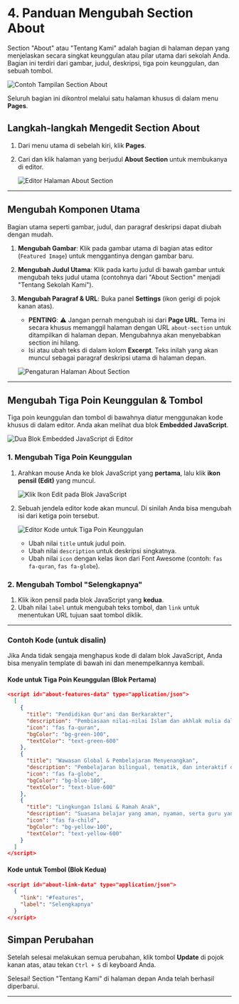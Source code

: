 # 4. Panduan Mengubah Section About

Section "About" atau "Tentang Kami" adalah bagian di halaman depan yang menjelaskan secara singkat keunggulan atau pilar utama dari sekolah Anda. Bagian ini terdiri dari gambar, judul, deskripsi, tiga poin keunggulan, dan sebuah tombol.

![Contoh Tampilan Section About](/gambar/section-about-hasil.png)

Seluruh bagian ini dikontrol melalui satu halaman khusus di dalam menu **Pages**.

## Langkah-langkah Mengedit Section About

1.  Dari menu utama di sebelah kiri, klik **Pages**.
2.  Cari dan klik halaman yang berjudul **About Section** untuk membukanya di editor.

    ![Editor Halaman About Section](/gambar/section-about-editor-utama.png)

---

## Mengubah Komponen Utama

Bagian utama seperti gambar, judul, dan paragraf deskripsi dapat diubah dengan mudah.

1.  **Mengubah Gambar**: Klik pada gambar utama di bagian atas editor (`Featured Image`) untuk menggantinya dengan gambar baru.
2.  **Mengubah Judul Utama**: Klik pada kartu judul di bawah gambar untuk mengubah teks judul utama (contohnya dari "About Section" menjadi "Tentang Sekolah Kami").
3.  **Mengubah Paragraf & URL**: Buka panel **Settings** (ikon gerigi di pojok kanan atas).
    * **PENTING**: ⚠️ Jangan pernah mengubah isi dari **Page URL**. Tema ini secara khusus memanggil halaman dengan URL `about-section` untuk ditampilkan di halaman depan. Mengubahnya akan menyebabkan section ini hilang.
    * Isi atau ubah teks di dalam kolom **Excerpt**. Teks inilah yang akan muncul sebagai paragraf deskripsi utama di halaman depan.

    ![Pengaturan Halaman About Section](/gambar/section-about-settings.png)

---

## Mengubah Tiga Poin Keunggulan & Tombol

Tiga poin keunggulan dan tombol di bawahnya diatur menggunakan kode khusus di dalam editor. Anda akan melihat dua blok **Embedded JavaScript**.

![Dua Blok Embedded JavaScript di Editor](/gambar/section-about-js-blocks.png)

### 1. Mengubah Tiga Poin Keunggulan

1.  Arahkan mouse Anda ke blok JavaScript yang **pertama**, lalu klik **ikon pensil (Edit)** yang muncul.

    ![Klik Ikon Edit pada Blok JavaScript](/gambar/section-about-js-edit-icon.png)

2.  Sebuah jendela editor kode akan muncul. Di sinilah Anda bisa mengubah isi dari ketiga poin tersebut.

    ![Editor Kode untuk Tiga Poin Keunggulan](/gambar/section-about-js-editor-features.png)

    * Ubah nilai `title` untuk judul poin.
    * Ubah nilai `description` untuk deskripsi singkatnya.
    * Ubah nilai `icon` dengan kelas ikon dari Font Awesome (contoh: `fas fa-quran`, `fas fa-globe`).

### 2. Mengubah Tombol "Selengkapnya"

1.  Klik ikon pensil pada blok JavaScript yang **kedua**.
2.  Ubah nilai `label` untuk mengubah teks tombol, dan `link` untuk menentukan URL tujuan saat tombol diklik.

---

### Contoh Kode (untuk disalin)

Jika Anda tidak sengaja menghapus kode di dalam blok JavaScript, Anda bisa menyalin template di bawah ini dan menempelkannya kembali.

#### Kode untuk Tiga Poin Keunggulan (Blok Pertama)

```json
<script id="about-features-data" type="application/json">
  [
    {
      "title": "Pendidikan Qur'ani dan Berkarakter",
      "description": "Pembiasaan nilai-nilai Islam dan akhlak mulia dalam setiap aktivitas peserta didik.",
      "icon": "fas fa-quran",
      "bgColor": "bg-green-100",
      "textColor": "text-green-600"
    },
    {
      "title": "Wawasan Global & Pembelajaran Menyenangkan",
      "description": "Pembelajaran bilingual, tematik, dan interaktif dengan pengalaman berstandar internasional.",
      "icon": "fas fa-globe",
      "bgColor": "bg-blue-100",
      "textColor": "text-blue-600"
    },
    {
      "title": "Lingkungan Islami & Ramah Anak",
      "description": "Suasana belajar yang aman, nyaman, serta guru yang peduli dan profesional.",
      "icon": "fas fa-child",
      "bgColor": "bg-yellow-100",
      "textColor": "text-yellow-600"
    }
  ]
</script>
```

#### Kode untuk Tombol (Blok Kedua)

```json
<script id="about-link-data" type="application/json">
  {
    "link": "#features",
    "label": "Selengkapnya"
  }
</script>
```

## Simpan Perubahan

Setelah selesai melakukan semua perubahan, klik tombol **Update** di pojok kanan atas, atau tekan `Ctrl + S` di keyboard Anda.

Selesai! Section "Tentang Kami" di halaman depan Anda telah berhasil diperbarui.

---

